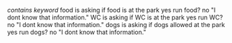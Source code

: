 *contains keyword*
  food
    is asking if food is at the park
      yes
        run food?
      no
        "I dont know that information."
  WC
    is asking if WC is at the park
      yes
        run WC?
      no
        "I dont know that information."
  dogs
    is asking if dogs allowed at the park
      yes
        run dogs?
      no
        "I dont know that information."
